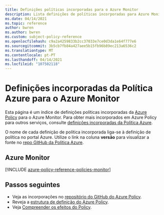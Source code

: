 ```yaml
---
title: Definições políticas incorporadas para o Azure Monitor
description: Lista definições de políticas incorporadas para Azure Monitor. Estas definições políticas incorporadas fornecem abordagens comuns para gerir os seus recursos Azure.
ms.date: 04/14/2021
ms.topic: reference
author: bwren
ms.author: bwren
ms.custom: subject-policy-reference
ms.openlocfilehash: c9a2a4259833b2cc37033e7ce0d3da1e64f777e6
ms.sourcegitcommit: 3b5cb7fb84a427aee5b15fb96b89ec213a6536c2
ms.translationtype: MT
ms.contentlocale: pt-PT
ms.lasthandoff: 04/14/2021
ms.locfileid: "107502118"
---
```

# <a name="azure-policy-built-in-definitions-for-azure-monitor"></a>Definições incorporadas da Política Azure para o Azure Monitor

Esta página é um índice de definições políticas incorporadas da [Azure Policy](../governance/policy/overview.md) para o Azure Monitor. Para obter mais incorporados em Azure Policy para outros serviços, consulte [definições incorporadas da Política Azure](../governance/policy/samples/built-in-policies.md).

O nome de cada definição de política incorporada liga-se à definição de política no portal Azure. Utilize o link na coluna **versão** para visualizar a fonte no [repo GitHub da Política Azure](https://github.com/Azure/azure-policy).

## <a name="azure-monitor"></a>Azure Monitor

[!INCLUDE [azure-policy-reference-policies-monitor](../../includes/policy/reference/bycat/policies-monitoring.md)]

## <a name="next-steps"></a>Passos seguintes

- Veja as incorporações no [repositório do GitHub do Azure Policy](https://github.com/Azure/azure-policy).
- Reveja a [estrutura de definição do Azure Policy](../governance/policy/concepts/definition-structure.md).
- Veja [Compreender os efeitos do Policy](../governance/policy/concepts/effects.md).
